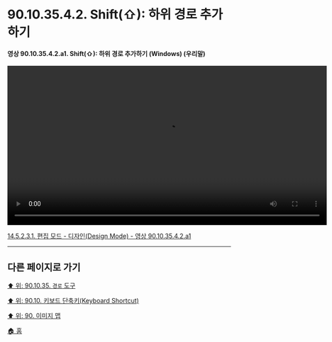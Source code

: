 # 90.10.35.4.2. Shift(⇧): 하위 경로 추가하기

<a id="90-10-35-04-02-a1"></a>

#### 영상 90.10.35.4.2.a1. Shift(⇧): 하위 경로 추가하기 (Windows) (우리말)
<video controls="controls" width="720" src="https://github.com/wonder13662/gimp/assets/15767104/ca8ef676-4d55-4ff0-ab72-5ae387e98217"></video>

[14.5.2.3.1. 편집 모드 - 디자인(Design Mode) - 영상 90.10.35.4.2.a1](./14-05-02-03-01-design_mode.md#90-10-35-04-02-a1)

***

## 다른 페이지로 가기

[⬆️ 위: 90.10.35. `경로` 도구](./90-10-28-00-perspective.md)

[⬆️ 위: 90.10. 키보드 단축키(Keyboard Shortcut)](./90-10-00-keyboard_shortcut.md)

[⬆️ 위: 90. 이미지 맵](./90-00-image-map.md)

[🏠 홈](./00-home.md)
